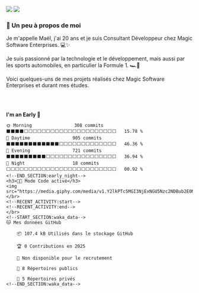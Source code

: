 <picture>
  <source media="(prefers-color-scheme: dark)" srcset="https://readme-typing-svg.demolab.com?font=Fira+Code&weight=600&size=30&pause=1000&color=FFFFFF&center=true&vCenter=true&repeat=false&width=1120&lines=Ma%C3%ABl">
  <img src="https://readme-typing-svg.demolab.com?font=Fira+Code&weight=600&size=30&pause=1000&color=000000&center=true&vCenter=true&repeat=false&width=1120&lines=Ma%C3%ABl"/>
</picture>

<picture>
  <source media="(prefers-color-scheme: dark)" srcset="https://readme-typing-svg.demolab.com?font=Fira+Code&size=24&pause=700&color=FFFFFF&center=true&vCenter=true&width=1120&lines=Consultant+Développeur;Chez+Magic+Software+Enterprises;20+ans;Passionné+de+tech+et+de+Formule+1">
  <img src="https://readme-typing-svg.demolab.com?font=Fira+Code&size=24&pause=500&color=000000&center=true&vCenter=true&width=1120&lines=Consultant+Développeur;Chez+Magic+Software+Enterprises;20+ans;Passionné+de+tech+et+de+Formule+1"/>
</picture>


<h3>🤙 Un peu à propos de moi</h3>
<p>Je m'appelle Maël, j'ai 20 ans et je suis Consultant Développeur chez Magic Software Enterprises. 💻✨</p>
<p>Je suis passionné par la technologie et le développement, mais aussi par les sports automobiles, en particulier la Formule 1. 🏎️💨</p>
<p>Voici quelques-uns de mes projets réalisés chez Magic Software Enterprises et durant mes études.</p>
</br></br>

<!--START_SECTION:early_night-->
**I'm an Early 🐤** 

```text
🌞 Morning                308 commits         ⬛⬛⬛⬛⬜⬜⬜⬜⬜⬜⬜⬜⬜⬜⬜⬜⬜⬜⬜⬜⬜⬜⬜⬜⬜   15.78 % 
🌆 Daytime                905 commits         ⬛⬛⬛⬛⬛⬛⬛⬛⬛⬛⬛⬛⬜⬜⬜⬜⬜⬜⬜⬜⬜⬜⬜⬜⬜   46.36 % 
🌃 Evening                721 commits         ⬛⬛⬛⬛⬛⬛⬛⬛⬛⬜⬜⬜⬜⬜⬜⬜⬜⬜⬜⬜⬜⬜⬜⬜⬜   36.94 % 
🌙 Night                  18 commits          ⬜⬜⬜⬜⬜⬜⬜⬜⬜⬜⬜⬜⬜⬜⬜⬜⬜⬜⬜⬜⬜⬜⬜⬜⬜   00.92 %
<!--END_SECTION:early_night-->
<h3>👩‍💻 Mode Code activé</h3>
<img src="https://media.giphy.com/media/v1.Y2lkPTc5MGI3NjExNGU5Nzc2NDBub2E0M2MwOXRwZXd6dWdjMmR5d2gyd2Z0OW92ZnRtOSZlcD12MV9pbnRlcm5hbF9naWZfYnlfaWQmY3Q9Zw/UzPFt8mP3vHDkPYZhL/giphy.gif"/>
</br>
<!--RECENT_ACTIVITY:start-->
<!--RECENT_ACTIVITY:end-->
</br>
<!--START_SECTION:waka_data-->
🐱 Mes données GitHub

	📦 107.4 kB Utilisés dans le stockage GitHub

	🏆 0 Contributions en 2025

	🚫 Non disponible pour le recrutement

	📜 8 Répertoires publics

	🔑 5 Répertoires privés
<!--END_SECTION:waka_data-->
